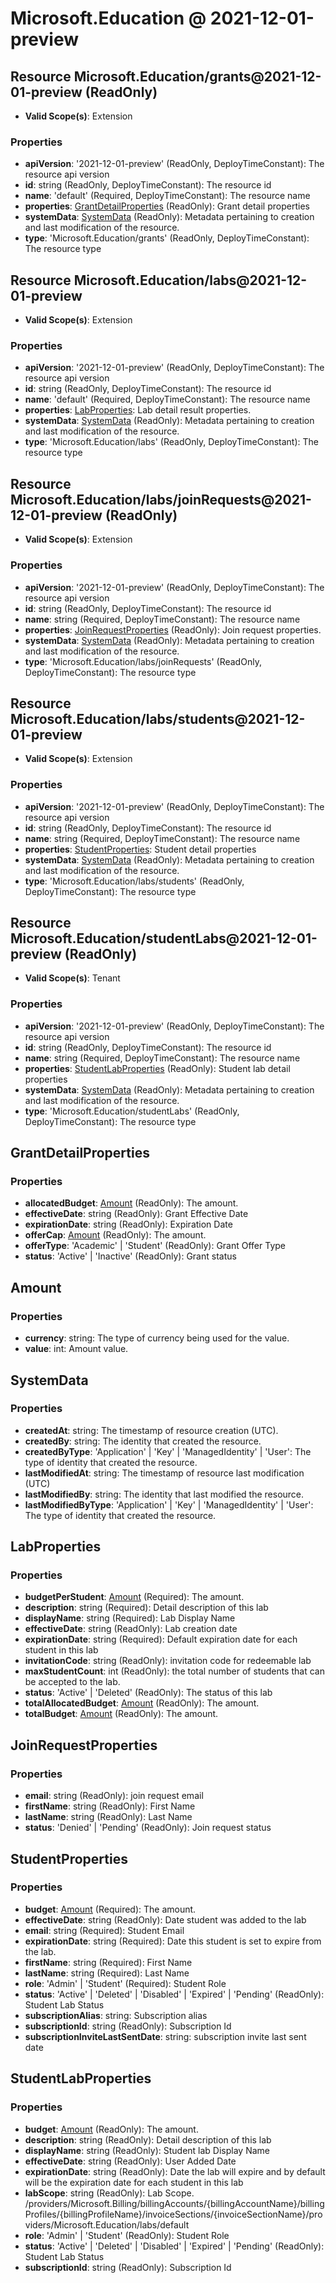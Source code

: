 # Microsoft.Education @ 2021-12-01-preview

## Resource Microsoft.Education/grants@2021-12-01-preview (ReadOnly)
* **Valid Scope(s)**: Extension
### Properties
* **apiVersion**: '2021-12-01-preview' (ReadOnly, DeployTimeConstant): The resource api version
* **id**: string (ReadOnly, DeployTimeConstant): The resource id
* **name**: 'default' (Required, DeployTimeConstant): The resource name
* **properties**: [GrantDetailProperties](#grantdetailproperties) (ReadOnly): Grant detail properties
* **systemData**: [SystemData](#systemdata) (ReadOnly): Metadata pertaining to creation and last modification of the resource.
* **type**: 'Microsoft.Education/grants' (ReadOnly, DeployTimeConstant): The resource type

## Resource Microsoft.Education/labs@2021-12-01-preview
* **Valid Scope(s)**: Extension
### Properties
* **apiVersion**: '2021-12-01-preview' (ReadOnly, DeployTimeConstant): The resource api version
* **id**: string (ReadOnly, DeployTimeConstant): The resource id
* **name**: 'default' (Required, DeployTimeConstant): The resource name
* **properties**: [LabProperties](#labproperties): Lab detail result properties.
* **systemData**: [SystemData](#systemdata) (ReadOnly): Metadata pertaining to creation and last modification of the resource.
* **type**: 'Microsoft.Education/labs' (ReadOnly, DeployTimeConstant): The resource type

## Resource Microsoft.Education/labs/joinRequests@2021-12-01-preview (ReadOnly)
* **Valid Scope(s)**: Extension
### Properties
* **apiVersion**: '2021-12-01-preview' (ReadOnly, DeployTimeConstant): The resource api version
* **id**: string (ReadOnly, DeployTimeConstant): The resource id
* **name**: string (Required, DeployTimeConstant): The resource name
* **properties**: [JoinRequestProperties](#joinrequestproperties) (ReadOnly): Join request properties.
* **systemData**: [SystemData](#systemdata) (ReadOnly): Metadata pertaining to creation and last modification of the resource.
* **type**: 'Microsoft.Education/labs/joinRequests' (ReadOnly, DeployTimeConstant): The resource type

## Resource Microsoft.Education/labs/students@2021-12-01-preview
* **Valid Scope(s)**: Extension
### Properties
* **apiVersion**: '2021-12-01-preview' (ReadOnly, DeployTimeConstant): The resource api version
* **id**: string (ReadOnly, DeployTimeConstant): The resource id
* **name**: string (Required, DeployTimeConstant): The resource name
* **properties**: [StudentProperties](#studentproperties): Student detail properties
* **systemData**: [SystemData](#systemdata) (ReadOnly): Metadata pertaining to creation and last modification of the resource.
* **type**: 'Microsoft.Education/labs/students' (ReadOnly, DeployTimeConstant): The resource type

## Resource Microsoft.Education/studentLabs@2021-12-01-preview (ReadOnly)
* **Valid Scope(s)**: Tenant
### Properties
* **apiVersion**: '2021-12-01-preview' (ReadOnly, DeployTimeConstant): The resource api version
* **id**: string (ReadOnly, DeployTimeConstant): The resource id
* **name**: string (Required, DeployTimeConstant): The resource name
* **properties**: [StudentLabProperties](#studentlabproperties) (ReadOnly): Student lab detail properties
* **systemData**: [SystemData](#systemdata) (ReadOnly): Metadata pertaining to creation and last modification of the resource.
* **type**: 'Microsoft.Education/studentLabs' (ReadOnly, DeployTimeConstant): The resource type

## GrantDetailProperties
### Properties
* **allocatedBudget**: [Amount](#amount) (ReadOnly): The amount.
* **effectiveDate**: string (ReadOnly): Grant Effective Date
* **expirationDate**: string (ReadOnly): Expiration Date
* **offerCap**: [Amount](#amount) (ReadOnly): The amount.
* **offerType**: 'Academic' | 'Student' (ReadOnly): Grant Offer Type
* **status**: 'Active' | 'Inactive' (ReadOnly): Grant status

## Amount
### Properties
* **currency**: string: The type of currency being used for the value.
* **value**: int: Amount value.

## SystemData
### Properties
* **createdAt**: string: The timestamp of resource creation (UTC).
* **createdBy**: string: The identity that created the resource.
* **createdByType**: 'Application' | 'Key' | 'ManagedIdentity' | 'User': The type of identity that created the resource.
* **lastModifiedAt**: string: The timestamp of resource last modification (UTC)
* **lastModifiedBy**: string: The identity that last modified the resource.
* **lastModifiedByType**: 'Application' | 'Key' | 'ManagedIdentity' | 'User': The type of identity that created the resource.

## LabProperties
### Properties
* **budgetPerStudent**: [Amount](#amount) (Required): The amount.
* **description**: string (Required): Detail description of this lab
* **displayName**: string (Required): Lab Display Name
* **effectiveDate**: string (ReadOnly): Lab creation date
* **expirationDate**: string (Required): Default expiration date for each student in this lab
* **invitationCode**: string (ReadOnly): invitation code for redeemable lab
* **maxStudentCount**: int (ReadOnly): the total number of students that can be accepted to the lab.
* **status**: 'Active' | 'Deleted' (ReadOnly): The status of this lab
* **totalAllocatedBudget**: [Amount](#amount) (ReadOnly): The amount.
* **totalBudget**: [Amount](#amount) (ReadOnly): The amount.

## JoinRequestProperties
### Properties
* **email**: string (ReadOnly): join request email
* **firstName**: string (ReadOnly): First Name
* **lastName**: string (ReadOnly): Last Name
* **status**: 'Denied' | 'Pending' (ReadOnly): Join request status

## StudentProperties
### Properties
* **budget**: [Amount](#amount) (Required): The amount.
* **effectiveDate**: string (ReadOnly): Date student was added to the lab
* **email**: string (Required): Student Email
* **expirationDate**: string (Required): Date this student is set to expire from the lab.
* **firstName**: string (Required): First Name
* **lastName**: string (Required): Last Name
* **role**: 'Admin' | 'Student' (Required): Student Role
* **status**: 'Active' | 'Deleted' | 'Disabled' | 'Expired' | 'Pending' (ReadOnly): Student Lab Status
* **subscriptionAlias**: string: Subscription alias
* **subscriptionId**: string (ReadOnly): Subscription Id
* **subscriptionInviteLastSentDate**: string: subscription invite last sent date

## StudentLabProperties
### Properties
* **budget**: [Amount](#amount) (ReadOnly): The amount.
* **description**: string (ReadOnly): Detail description of this lab
* **displayName**: string (ReadOnly): Student lab Display Name
* **effectiveDate**: string (ReadOnly): User Added Date
* **expirationDate**: string (ReadOnly): Date the lab will expire and by default will be the expiration date for each student in this lab
* **labScope**: string (ReadOnly): Lab Scope. /providers/Microsoft.Billing/billingAccounts/{billingAccountName}/billingProfiles/{billingProfileName}/invoiceSections/{invoiceSectionName}/providers/Microsoft.Education/labs/default
* **role**: 'Admin' | 'Student' (ReadOnly): Student Role
* **status**: 'Active' | 'Deleted' | 'Disabled' | 'Expired' | 'Pending' (ReadOnly): Student Lab Status
* **subscriptionId**: string (ReadOnly): Subscription Id

